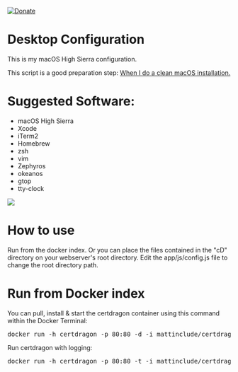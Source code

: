 [![Donate](https://img.shields.io/badge/Donate-PayPal-green.svg)](https://www.paypal.com/cgi-bin/webscr?cmd=_s-xclick&hosted_button_id=KYEHRWKYCD3A2)
<h1>Desktop Configuration </h1>

This is my macOS High Sierra configuration. 

This script is a good preparation step: <a href="https://github.com/mzdr/macOS">When I do a clean macOS installation.</a>

<h1>Suggested Software:</h1>
<ul>
  <li>macOS High Sierra</li>
  <li>Xcode</li>
  <li>iTerm2</li>
  <li>Homebrew</li>
  <li>zsh</li>
  <li>vim</li>
  <li>Zephyros</li>
  <li>okeanos</li>
  <li>gtop</li>
  <li>tty-clock</li>
</ul>
<img src="https://raw.githubusercontent.com/mattinclude/certdragon/master/cD/images/certDragon-github.png">

<h1>How to use</h1>
Run from the docker index. Or you can place the files contained in the "cD" directory on your webserver's root directory. Edit the app/js/config.js file to change the root directory path.

<h1>Run from Docker index</h1>
You can pull, install & start the certdragon container using this command within the Docker Terminal:
<pre>
docker run -h certdragon -p 80:80 -d -i mattinclude/certdragon
</pre>
Run certdragon with logging:
<pre>
docker run -h certdragon -p 80:80 -t -i mattinclude/certdragon
</pre>

